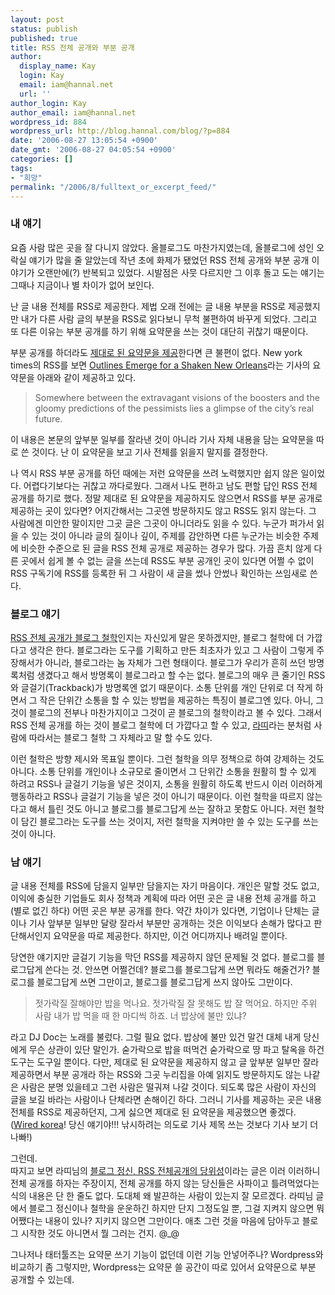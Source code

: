 ```yaml
---
layout: post
status: publish
published: true
title: RSS 전체 공개와 부분 공개
author:
  display_name: Kay
  login: Kay
  email: iam@hannal.net
  url: ''
author_login: Kay
author_email: iam@hannal.net
wordpress_id: 884
wordpress_url: http://blog.hannal.com/blog/?p=884
date: '2006-08-27 13:05:54 +0900'
date_gmt: '2006-08-27 04:05:54 +0900'
categories: []
tags:
- "희망"
permalink: "/2006/8/fulltext_or_excerpt_feed/"
---
```

<h3>내 얘기</h3>
<p>요즘 사람 많은 곳을 잘 다니지 않았다. 올블로그도 마찬가지였는데, 올블로그에 성인 오락실 얘기가 많을 줄 알았는데 작년 초에 화제가 됐었던 RSS 전체 공개와 부분 공개 이야기가 오랜만에(?) 반복되고 있었다. 시발점은 사뭇 다르지만 그 이후 돌고 도는 얘기는 그때나 지금이나 별 차이가 없어 보인다.</p>
<p>난 글 내용 전체를 RSS로 제공한다. 제법 오래 전에는 글 내용 부분을 RSS로 제공했지만 내가 다른 사람 글의 부분을 RSS로 읽다보니 무척 불편하여 바꾸게 되었다. 그리고 또 다른 이유는 부분 공개를 하기 위해 요약문을 쓰는 것이 대단히 귀찮기 때문이다.</p>
<p>부분 공개를 하더라도 <a href="http://www.hof.pe.kr/wp/archives/1881">제대로 된 요약문을 제공</a>한다면 큰 불편이 없다. New york times의 RSS를 보면 <a href="http://www.nytimes.com/2006/08/27/us/nationalspecial/27orleans.html?ex=1314331200&en=9e9d63b91f2b74a7&ei=5088&partner=rssnyt&emc=rss">Outlines Emerge for a Shaken New Orleans</a>라는 기사의 요약문을 아래와 같이 제공하고 있다.</p>
<blockquote><p>Somewhere between the extravagant visions of the boosters and the gloomy predictions of the pessimists lies a glimpse of the city’s real future.</p></blockquote>
<p>이 내용은 본문의 앞부분 일부를 잘라낸 것이 아니라 기사 자체 내용을 담는 요약문을 따로 쓴 것이다. 난 이 요약문을 보고 기사 전체를 읽을지 말지를 결정한다.</p>
<p>나 역시 RSS 부분 공개를 하던 때에는 저런 요약문을 쓰려 노력했지만 쉽지 않은 일이었다. 어렵다기보다는 귀찮고 까다로웠다. 그래서 나도 편하고 남도 편할 답인 RSS 전체 공개를 하기로 했다. 정말 제대로 된 요약문을 제공하지도 않으면서 RSS를 부분 공개로 제공하는 곳이 있다면? 어지간해서는 그곳엔 방문하지도 않고 RSS도 읽지 않는다. 그 사람에겐 미안한 말이지만 그곳 글은 그곳이 아니더라도 읽을 수 있다. 누군가 퍼가서 읽을 수 있는 것이 아니라 글의 질이나 깊이, 주제를 감안하면 다른 누군가는 비슷한 주제에 비슷한 수준으로 된 글을 RSS 전체 공개로 제공하는 경우가 많다. 가끔 흔치 않게 다른 곳에서 쉽게 볼 수 없는 글을 쓰는데 RSS도 부분 공개인 곳이 있다면 어쩔 수 없이 RSS 구독기에 RSS를 등록한 뒤 그 사람이 새 글을 썼나 안썼나 확인하는 쓰임새로 쓴다.</p>
<h3>블로그 얘기</h3>
<p><a href="http://blograti.net/?p=152">RSS 전체 공개가 블로그 철학</a>인지는 자신있게 말은 못하겠지만, 블로그 철학에 더 가깝다고 생각은 한다. 블로그라는 도구를 기획하고 만든 최초자가 있고 그 사람이 그렇게 주장해서가 아니라, 블로그라는 놈 자체가 그런 형태이다. 블로그가 우리가 흔히 쓰던 방명록처럼 생겼다고 해서 방명록이 블로그라고 할 수는 없다. 블로그의 매우 큰 줄기인 RSS와 글걸기(Trackback)가 방명록엔 없기 때문이다. 소통 단위를 개인 단위로 더 작게 하면서 그 작은 단위간 소통을 할 수 있는 방법을 제공하는 특징이 블로그엔 있다. 아니, 그것이 블로그의 전부나 마찬가지이고 그것이 곧 블로그의 철학이라고 볼 수 있다. 그래서 RSS 전체 공개를 하는 것이 블로그 철학에 더 가깝다고 할 수 있고, <a href="http://blograti.net/">라띠</a>라는 분처럼 사람에 따라서는 블로그 철학 그 자체라고 말 할 수도 있다.</p>
<p>이런 철학은 방향 제시와 목표일 뿐이다. 그런 철학을 의무 정책으로 하여 강제하는 것도 아니다. 소통 단위를 개인이나 소규모로 줄이면서 그 단위간 소통을 원활히 할 수 있게 하려고 RSS나 글걸기 기능을 넣은 것이지, 소통을 원활히 하도록 반드시 이러 이러하게 행동하라고 RSS나 글걸기 기능을 넣은 것이 아니기 때문이다. 이런 철학을 따르지 않는다고 해서 틀린 것도 아니고 블로그를 블로그답게 쓰는 잘하고 못함도 아니다. 저런 철학이 담긴 블로그라는 도구를 쓰는 것이지, 저런 철학을 지켜야만 쓸 수 있는 도구를 쓰는 것이 아니다.</p>
<h3>남 얘기</h3>
<p>글 내용 전체를 RSS에 담을지 일부만 담을지는 자기 마음이다. 개인은 말할 것도 없고, 이익에 충실한 기업들도 회사 정책과 계획에 따라 어떤 곳은 글 내용 전체 공개를 하고(별로 없긴 하다) 어떤 곳은 부분 공개를 한다. 약간 차이가 있다면, 기업이나 단체는 글이나 기사 앞부분 일부만 달랑 잘라서 부분만 공개하는 것은 이익보다 손해가 많다고 판단해서인지 요약문을 따로 제공한다. 하지만, 이건 어디까지나 배려일 뿐이다.</p>
<p>당연한 얘기지만 글걸기 기능을 막던 RSS를 제공하지 않던 문제될 것 없다. 블로그를 블로그답게 쓴다는 것. 안쓰면 어쩔건데? 블로그를 블로그답게 쓰면 뭐라도 해줄건가? 블로그를 블로그답게 쓰면 그만이고, 블로그를 블로그답게 쓰지 않아도 그만이다.</p>
<blockquote><p>젓가락질 잘해야만 밥을 먹나요. 젓가락질 잘 못해도 밥 잘 먹어요. 하지만 주위 사람 내가 밥 먹을 때 한 마디씩 하죠. 너 밥상에 불만 있냐?</p></blockquote>
<p>라고 DJ Doc는 노래를 불렀다. 그럴 필요 없다. 밥상에 불만 있건 말건 대체 내게 당신에게 무슨 상관이 있단 말인가. 숟가락으로 밥을 떠먹건 숟가락으로 땅 파고 탈옥을 하건 도구는 도구일 뿐이다. 다만, 제대로 된 요약문을 제공하지 않고 글 앞부분 일부만 잘라 제공하면서 부분 공개라 하는 RSS와 그곳 누리집을 아예 읽지도 방문하지도 않는 나같은 사람은 분명 있을테고 그런 사람은 떨궈져 나갈 것이다. 되도록 많은 사람이 자신의 글을 보길 바라는 사람이나 단체라면 손해이긴 하다. 그러니 기사를 제공하는 곳은 내용 전체를 RSS로 제공하던지, 그게 싫으면 제대로 된 요약문을 제공했으면 좋겠다. (<a href="http://wired.daum.net">Wired korea</a>! 당신 얘기야!!! 낚시하려는 의도로 기사 제목 쓰는 것보다 기사 보기 더 나빠!)</p>
<p>그런데.<br />
따지고 보면 라띠님의 <a href="http://blograti.net/?p=152">블로그 정신, RSS 전체공개의 당위성</a>이라는 글은 이러 이러하니 전체 공개를 하자는 주장이지, 전체 공개를 하지 않는 당신들은 사파이고 틀려먹었다는 식의 내용은 단 한 줄도 없다. 도대체 왜 발끈하는 사람이 있는지 잘 모르겠다. 라띠님 글에서 블로그 정신이나 철학을 운운하긴 하지만 단지 그정도일 뿐, 그걸 지켜지 않으면 뭐 어쨌다는 내용이 있나? 지키지 않으면 그만이다. 애초 그런 것을 마음에 담아두고 블로그 시작한 것도 아니면서 뭘 그러는 건지. @_@</p>
<p>그나저나 태터툴즈는 요약문 쓰기 기능이 없던데 이런 기능 안넣어주나? Wordpress와 비교하기 좀 그렇지만, Wordpress는 요약문 쓸 공간이 따로 있어서 요약문으로 부분 공개할 수 있는데.</p>
